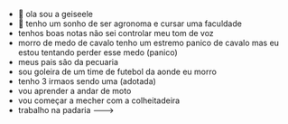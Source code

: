 - 👋  ola sou a geiseele 
- 👀 tenho um sonho de ser agronoma e cursar uma faculdade 
- tenhos boas notas não sei controlar meu tom de voz
- morro de medo de cavalo tenho um estremo panico de cavalo mas eu estou tentando perder esse medo (panico)
- meus pais são da pecuaria 
- sou goleira de um time de futebol da aonde eu morro
- tenho 3 irmaos sendo uma (adotada) 
- vou aprender a andar de moto 
- vou começar a mecher com a colheitadeira
- trabalho na padaria
--->
